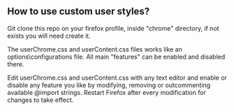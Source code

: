 ## How to use custom user styles?

Git clone this repo on your firefox profile, inside "chrome" directory, if not exists you will need create it.

The userChrome.css and userContent.css files works like an options\configurations file. All main "features" can be enabled and disabled there.

Edit userChrome.css and userContent.css with any text editor and enable or disable any feature you like by modifying, removing or outcommenting available @import strings.
Restart Firefox after every modification for changes to take effect.
